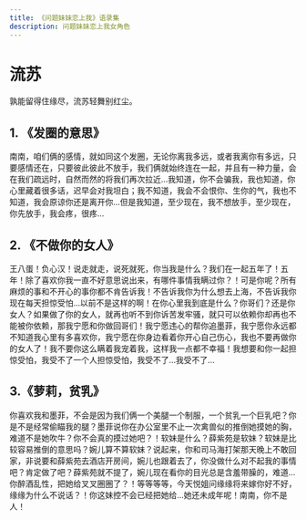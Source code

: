 ```yaml
---
title: 《问题妹妹恋上我》语录集
description: 问题妹妹恋上我女角色
---
```


# 流苏
孰能留得住缘尽，流苏轻舞别红尘。

## 1. 《发圈的意思》
 南南，咱们俩的感情，就如同这个发圈，无论你离我多远，或者我离你有多远，只要感情还在，只要彼此彼此不放手，我们俩就始终连在一起，并且有一种力量，会在我们疏远时，自然而然的将我们再次拉近...我知道，你不会骗我，我也知道，你心里藏着很多话，迟早会对我坦白；我不知道，我会不会恨你、生你的气，我也不知道，我会原谅你还是离开你...但是我知道，至少现在，我不想放手，至少现在，你先放手，我会疼，很疼...

## 2. 《不做你的女人》
王八蛋！负心汉！说走就走，说死就死，你当我是什么？我们在一起五年了！五年！除了喜欢你我一直不好意思说出来，有哪件事情我瞒过你？！可是你呢？所有麻烦的事和不开心的事你都不肯告诉我！不告诉我你为什么想去上海，不告诉我你现在每天担惊受怕...以前不是这样的啊！在你心里我到底是什么？你哥们？还是你女人？如果做了你的女人，就再也听不到你诉苦发牢骚，就只可以依赖你却再也不能被你依赖，那我宁愿和你做回哥们！我宁愿违心的帮你追墨菲，我宁愿你永远都不知道我心里有多喜欢你，我宁愿在你身边看着你开心自己伤心，我也不要再做你的女人了！我不要你这么瞒着我宠着我，这样我一点都不幸福！我想要和你一起担惊受怕，我受不了一个人担惊受怕，我受不了...我受不了...


## 3.《萝莉，贫乳》
你喜欢我和墨菲，不会是因为我们俩一个美腿一个制服，一个贫乳一个巨乳吧？你是不是经常偷瞄我的腿？墨菲说你在办公室里不止一次禽兽似的推倒她摸她的胸，难道不是她吹牛？你不会真的摸过她吧？！软妹是什么？薛紫苑是软妹？软妹是比较容易推倒的意思吗？婉儿算不算软妹？说起来，你和司马海打架那天晚上不敢回家，非说要和薛紫苑去酒店开房间，婉儿也跟着去了，你没做什么对不起我的事情吧？肯定做了吧？薛紫苑就不提了，婉儿现在看你的目光总是含羞带臊的，难道...你醉酒乱性，把她给叉叉圈圈了？！等等等等，今天悦姐问缘缘将来嫁你好不好，缘缘为什么不说话？！你这妹控不会已经把她给...她还未成年呢！南南，你不是人！

 <Comment/>  
  
